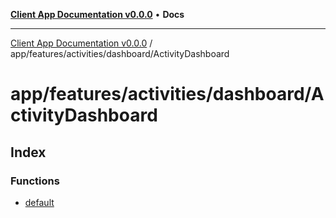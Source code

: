 [**Client App Documentation v0.0.0**](../../../../../README.md) • **Docs**

***

[Client App Documentation v0.0.0](../../../../../README.md) / app/features/activities/dashboard/ActivityDashboard

# app/features/activities/dashboard/ActivityDashboard

## Index

### Functions

- [default](functions/default.md)
